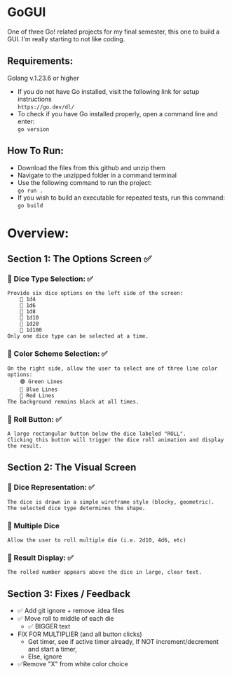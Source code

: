 # GoGUI
One of three Go! related projects for my final semester, this one to build a GUI.
I'm really starting to not like coding.

## Requirements:
Golang v.1.23.6 or higher
- If you do not have Go installed, visit the following link for setup instructions  
  `https://go.dev/dl/`
- To check if you have Go installed properly, open a command line and enter:  
  `go version`

## How To Run:
- Download the files from this github and unzip them
- Navigate to the unzipped folder in a command terminal
- Use the following command to run the project:  
  `go run .`
- If you wish to build an executable for repeated tests, run this command:  
  `go build`



# Overview:

## Section 1: The Options Screen ✅
### 🔹 Dice Type Selection: ✅

    Provide six dice options on the left side of the screen:
        🎲 1d4
        🎲 1d6
        🎲 1d8
        🎲 1d10
        🎲 1d20
        🎲 1d100
    Only one dice type can be selected at a time.

### 🔹 Color Scheme Selection: ✅

    On the right side, allow the user to select one of three line color options:
        🟢 Green Lines
        🔵 Blue Lines
        🔴 Red Lines
    The background remains black at all times.

### 🔹 Roll Button: ✅

    A large rectangular button below the dice labeled "ROLL".
    Clicking this button will trigger the dice roll animation and display the result.

## Section 2: The Visual Screen

### 🎲 Dice Representation: ✅

    The dice is drawn in a simple wireframe style (blocky, geometric).
    The selected dice type determines the shape.

### 🎲 Multiple Dice

    Allow the user to roll multiple die (i.e. 2d10, 4d6, etc)

### 🎲 Result Display: ✅

    The rolled number appears above the dice in large, clear text.

## Section 3: Fixes / Feedback

- ✅ Add git ignore + remove .idea files
- ✅ Move roll to middle of each die
  - ✅ BIGGER text
- FIX FOR MULTIPLIER (and all button clicks)
  - Get timer, see if active timer already, If NOT increment/decrement and start a timer,
  - Else, ignore
- ✅Remove "X" from white color choice
